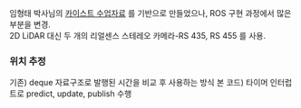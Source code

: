 임형태 박사님의 [카이스트 수업자료](https://github.com/LimHyungTae/mcl_2d_lidar_ros) 를 기반으로 만들었으나, ROS 구현 과정에서 많은 부분을 변경.  
2D LiDAR 대신 두 개의 리얼센스 스테레오 카메라-RS 435, RS 455 를 사용.  
### 위치 추정
기존) deque 자료구조로 발행된 시간을 비교 후 사용하는 방식
본 코드) 타이머 인터럽트로 predict, update, publish 수행
